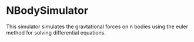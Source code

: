 # NBodySimulator
This simulator simulates the gravtational forces on n bodies using the euler method for solving differential equations.
